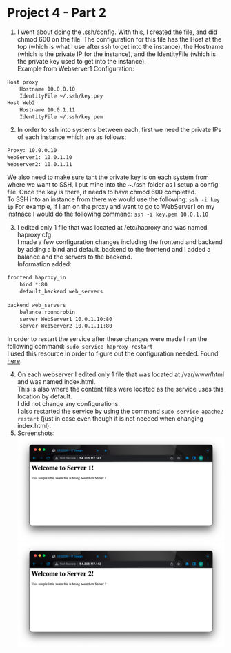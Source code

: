 # Project 4 - Part 2
1. I went about doing the .ssh/config. With this, I created the file, and did chmod 600 on the file. The configuration for this file has the Host at the top (which is what I use after ssh to get into the instance), the Hostname (which is the private IP for the instance), and the IdentityFile (which is the private key used to get into the instance).  
Example from Webserver1 Configuration:  
```
Host proxy
	Hostname 10.0.0.10
	IdentityFile ~/.ssh/key.pey
Host Web2
	Hostname 10.0.1.11
	IdentityFile ~/.ssh/key.pem
```
2. In order to ssh into systems between each, first we need the private IPs of each instance which are as follows:
```
Proxy: 10.0.0.10
WebServer1: 10.0.1.10
Webserver2: 10.0.1.11
```
We also need to make sure taht the private key is on each system from where we want to SSH, I put mine into the ~./ssh folder as I setup a config file. Once the key is there, it needs to have chmod 600 completed.  
To SSH into an instance from there we would use the following: `ssh -i key ip` For example, if I am on the proxy and want to go to WebServer1 on my instnace I would do the following command: `ssh -i key.pem 10.0.1.10`

3. I edited only 1 file that was located at /etc/haproxy and was named haproxy.cfg.  
I made a few configuration changes including the frontend and backend by adding a bind and default_backend to the frontend and I added a balance and the servers to the backend.  
Information added: 
```
frontend haproxy_in
	bind *:80
	default_backend web_servers

backend web_servers
	balance roundrobin
	server WebServer1 10.0.1.10:80
	server WebServer2 10.0.1.11:80
```
In order to restart the service after these changes were made I ran the following command: `sudo service haproxy restart`  
I used this resource in order to figure out the configuration needed. Found [here](https://www.haproxy.com/blog/the-four-essential-sections-of-an-haproxy-configuration/).

4. On each webserver I edited only 1 file that was located at /var/www/html and was named index.html.  
This is also where the content files were located as the service uses this location by default.  
I did not change any configurations.  
I also restarted the service by using the command `sudo service apache2 restart` (just in case even though it is not needed when changing index.html).
5. Screenshots:
![Server1](images/Server1.png)  
![Server2](images/Server2.png)